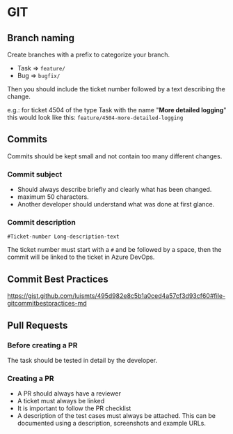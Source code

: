 # GIT

## Branch naming

Create branches with a prefix to categorize your branch.

- Task => `feature/`
- Bug => `bugfix/`

Then you should include the ticket number followed by a text describing the change.

e.g.: for ticket 4504 of the type Task with the name "**More detailed logging**" this would look like this: 
`feature/4504-more-detailed-logging`

## Commits

Commits should be kept small and not contain too many different changes.

### Commit subject
- Should always describe briefly and clearly what has been changed. 
- maximum 50 characters.
- Another developer should understand what was done at first glance.

### Commit description

    #Ticket-number Long-description-text

The ticket number must start with a `#` and be followed by a space, then the commit will be linked to the ticket in Azure DevOps.

## Commit Best Practices

https://gist.github.com/luismts/495d982e8c5b1a0ced4a57cf3d93cf60#file-gitcommitbestpractices-md

## Pull Requests

### Before creating a PR

The task should be tested in detail by the developer.

### Creating a PR

- A PR should always have a reviewer 
- A ticket must always be linked
- It is important to follow the PR checklist
- A description of the test cases must always be attached. This can be documented using a description, screenshots and example URLs.
